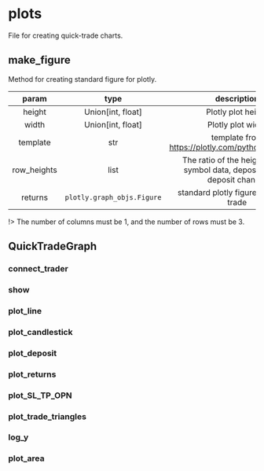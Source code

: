 # plots

File for creating quick-trade charts.

## make_figure

Method for creating standard figure for plotly.

| param  | type | description |
| :---: | :---: | :---: |
| height | Union\[int, float] | Plotly plot height |
| width | Union\[int, float] | Plotly plot width |
| template | str | template from https://plotly.com/python/templates/ |
| row_heights | list | The ratio of the heights of the symbol data, deposit and the deposit change. |
|returns|`plotly.graph_objs.Figure`| standard plotly figure for quick-trade |

!> The number of columns must be 1, and the number of rows must be 3.

## QuickTradeGraph

### connect_trader

### show

### plot_line

### plot_candlestick

### plot_deposit

### plot_returns

### plot_SL_TP_OPN

### plot_trade_triangles

### log_y

### plot_area
